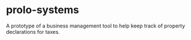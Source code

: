 # prolo-systems
A prototype of a business management tool to help keep track of property declarations for taxes.
